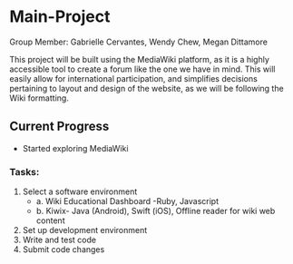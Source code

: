 # Main-Project

Group Member: Gabrielle Cervantes, Wendy Chew, Megan Dittamore

This project will be built using the MediaWiki platform, as it is a highly accessible tool to create a forum like the one we have in mind.
This will easily allow for international participation, and simplifies decisions pertaining to layout and design of the website, 
as we will be following the Wiki formatting.


## Current Progress
- Started exploring MediaWiki

### Tasks: 
1. Select a software environment 
    - a. Wiki Educational Dashboard -Ruby, Javascript
    - b. Kiwix- Java (Android), Swift (iOS), Offline reader for wiki web content
2. Set up development environment
3. Write and test code
4. Submit code changes

